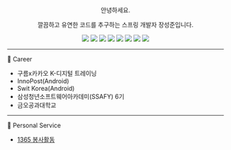 <div align="center">

 안녕하세요. 
 
 깔끔하고 유연한 코드를 추구하는 스프링 개발자 장성준입니다.

 <img src ="https://img.shields.io/badge/Kotlin-7F52FF.svg?&style=flat&logo=Kotlin&logoColor=white"/>
 <img src ="https://img.shields.io/badge/Android-3DDC84.svg?&style=flat&logo=Android&logoColor=white"/>
 <img src="https://img.shields.io/badge/HTML-E34F26?style=flat&logo=HTML&logoColor=white"/>
 <img src="https://img.shields.io/badge/CSS-1572B6?style=flat&logo=CSS&logoColor=white"/>
 <img src="https://img.shields.io/badge/JavaScript-F7DF1E?style=flat&logo=JavaScript&logoColor=white" />
 <img src="https://img.shields.io/badge/Spring-6DB33F?style=flat&logo=Spring&logoColor=white" />
 <img src="https://img.shields.io/badge/Jpa-6DB33F?style=flat&logo=Jpa&logoColor=white" />
 <img src="https://img.shields.io/badge/MySQL-4479A1?style=flat&logo=MySQL&logoColor=white" />
</div>

***

📝 Career

- 구름x카카오 K-디지털 트레이닝
- InnoPost(Android)
- Swit Korea(Android)
- 삼성청년소프트웨어아카데미(SSAFY) 6기
- 금오공과대학교

***

🎈 Personal Service  

 - [1365 봉사활동](https://play.google.com/store/apps/details?id=g6y116.volunteer)
